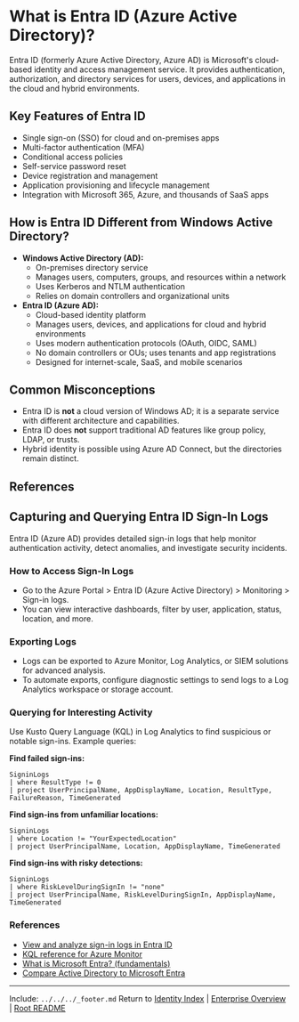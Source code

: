 ﻿---
Last Reviewed: 2025-09-04
Tags: fundamentals, entra, overview
---

# What is Entra ID (Azure Active Directory)?

Entra ID (formerly Azure Active Directory, Azure AD) is Microsoft's cloud-based identity and access management service. It provides authentication, authorization, and directory services for users, devices, and applications in the cloud and hybrid environments.

## Key Features of Entra ID
- Single sign-on (SSO) for cloud and on-premises apps
- Multi-factor authentication (MFA)
- Conditional access policies
- Self-service password reset
- Device registration and management
- Application provisioning and lifecycle management
- Integration with Microsoft 365, Azure, and thousands of SaaS apps

## How is Entra ID Different from Windows Active Directory?
- **Windows Active Directory (AD):**
  - On-premises directory service
  - Manages users, computers, groups, and resources within a network
  - Uses Kerberos and NTLM authentication
  - Relies on domain controllers and organizational units
- **Entra ID (Azure AD):**
  - Cloud-based identity platform
  - Manages users, devices, and applications for cloud and hybrid environments
  - Uses modern authentication protocols (OAuth, OIDC, SAML)
  - No domain controllers or OUs; uses tenants and app registrations
  - Designed for internet-scale, SaaS, and mobile scenarios

## Common Misconceptions
- Entra ID is **not** a cloud version of Windows AD; it is a separate service with different architecture and capabilities.
- Entra ID does **not** support traditional AD features like group policy, LDAP, or trusts.
- Hybrid identity is possible using Azure AD Connect, but the directories remain distinct.

## References

## Capturing and Querying Entra ID Sign-In Logs

Entra ID (Azure AD) provides detailed sign-in logs that help monitor authentication activity, detect anomalies, and investigate security incidents.

### How to Access Sign-In Logs
- Go to the Azure Portal > Entra ID (Azure Active Directory) > Monitoring > Sign-in logs.
- You can view interactive dashboards, filter by user, application, status, location, and more.

### Exporting Logs
- Logs can be exported to Azure Monitor, Log Analytics, or SIEM solutions for advanced analysis.
- To automate exports, configure diagnostic settings to send logs to a Log Analytics workspace or storage account.

### Querying for Interesting Activity
Use Kusto Query Language (KQL) in Log Analytics to find suspicious or notable sign-ins. Example queries:

**Find failed sign-ins:**
```kql
SigninLogs
| where ResultType != 0
| project UserPrincipalName, AppDisplayName, Location, ResultType, FailureReason, TimeGenerated
```

**Find sign-ins from unfamiliar locations:**
```kql
SigninLogs
| where Location != "YourExpectedLocation"
| project UserPrincipalName, Location, AppDisplayName, TimeGenerated
```

**Find sign-ins with risky detections:**
```kql
SigninLogs
| where RiskLevelDuringSignIn != "none"
| project UserPrincipalName, RiskLevelDuringSignIn, AppDisplayName, TimeGenerated
```

### References
- [View and analyze sign-in logs in Entra ID](https://learn.microsoft.com/en-us/entra/identity/monitoring-health/overview-monitoring-health)
- [KQL reference for Azure Monitor](https://learn.microsoft.com/en-us/azure/azure-monitor/log-query/query-language)
- [What is Microsoft Entra? (fundamentals)](https://learn.microsoft.com/en-us/entra/fundamentals/what-is-entra)
- [Compare Active Directory to Microsoft Entra](https://learn.microsoft.com/en-us/entra/fundamentals/compare)

---
Include: `../../../_footer.md`
Return to [Identity Index](../_index.md) | [Enterprise Overview](../_index.md) | [Root README](../../README.md)
